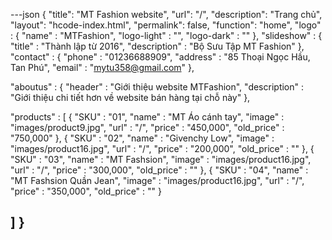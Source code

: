 ---json
{
  "title": "MT Fashion website",
  "url": "/",
  "description": "Trang chủ",
  "layout": "hcode-index.html",
  "permalink": false,
  "function": "home",
  "logo" :
  {
    "name" : "MTFashion",
    "logo-light" : "",
    "logo-dark" : ""
  },
  "slideshow" :
  {
    "title" : "Thành lập từ 2016",
    "description" : "Bộ Sưu Tập MT Fashion"
  },
  "contact" : {
    "phone" : "01236688909",
    "address" : "85 Thoại Ngọc Hầu, Tan Phú",
    "email" : "mytu358@gmail.com"
  },

  "aboutus" : {
    "header" : "Giới thiệu website MTFashion",
    "description" : "Giới thiệu chi tiết hơn về website bán hàng tại chỗ này"
  },


  "products" : [
    {
       "SKU" : "01",
       "name" : "MT Áo cánh tay",
       "image" : "images/product9.jpg",
       "url" : "/",
       "price" : "450,000",
       "old_price" : "750,000"
    },
    {
       "SKU" : "02",
       "name" : "Givenchy Low",
       "image" : "images/product16.jpg",
       "url" : "/",
       "price" : "200,000",
       "old_price" : ""
    },
    {
       "SKU" : "03",
       "name" : "MT Fashsion",
       "image" : "images/product16.jpg",
       "url" : "/",
       "price" : "300,000",
       "old_price" : ""
    },
    {
       "SKU" : "04",
       "name" : "MT Fashsion Quần Jean",
       "image" : "images/product16.jpg",
       "url" : "/",
       "price" : "350,000",
       "old_price" : ""
    }

  ]
}
---
